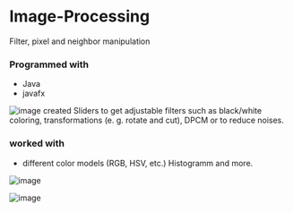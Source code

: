 # Image-Processing
Filter, pixel and neighbor manipulation

### Programmed with
- Java
- javafx

![image](https://user-images.githubusercontent.com/56310257/137785007-ff00bfb7-2201-4cf9-84e9-21282e65ca07.png)
created Sliders to get adjustable filters such as black/white coloring, transformations (e. g. rotate and cut), DPCM or to reduce noises.


### worked with 
- different color models (RGB, HSV, etc.) Histogramm and more.

![image](https://user-images.githubusercontent.com/56310257/137785293-19eadfef-9e3c-4f6c-87ea-7526f12ab0db.png)

![image](https://user-images.githubusercontent.com/56310257/137785372-6bedc611-a611-48f1-9cb2-93e0298649bf.png)



